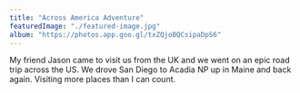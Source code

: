 ```yaml
---
title: "Across America Adventure"
featuredImage: "./featured-image.jpg"
album: "https://photos.app.goo.gl/txZQjoBQCsipaDpS6"
---
```

My friend Jason came to visit us from the UK and we went on an epic road trip across the US. We drove San Diego to Acadia NP up in Maine and back again. Visiting more places than I can count.
